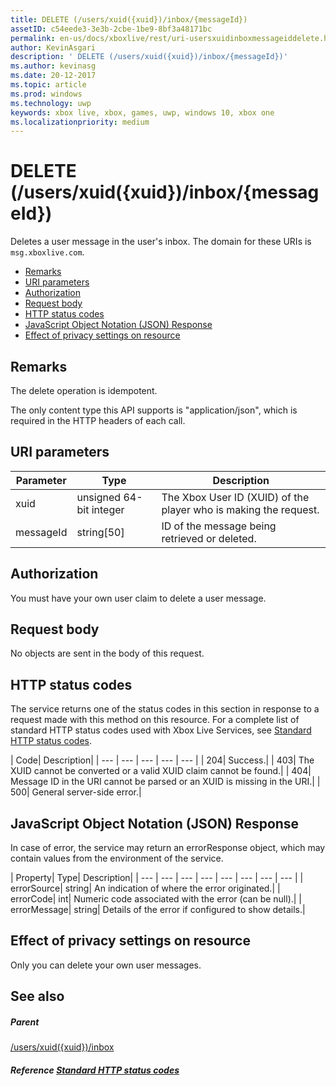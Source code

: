```yaml
---
title: DELETE (/users/xuid({xuid})/inbox/{messageId})
assetID: c54eede3-3e3b-2cbe-1be9-8bf3a48171bc
permalink: en-us/docs/xboxlive/rest/uri-usersxuidinboxmessageiddelete.html
author: KevinAsgari
description: ' DELETE (/users/xuid({xuid})/inbox/{messageId})'
ms.author: kevinasg
ms.date: 20-12-2017
ms.topic: article
ms.prod: windows
ms.technology: uwp
keywords: xbox live, xbox, games, uwp, windows 10, xbox one
ms.localizationpriority: medium
---
```



# DELETE (/users/xuid({xuid})/inbox/{messageId})
Deletes a user message in the user's inbox. 
The domain for these URIs is `msg.xboxlive.com`.
 
  * [Remarks](#ID4EV)
  * [URI parameters](#ID4ECB)
  * [Authorization](#ID4EPB)
  * [Request body](#ID4E1B)
  * [HTTP status codes](#ID4EHC)
  * [JavaScript Object Notation (JSON) Response](#ID4EAE)
  * [Effect of privacy settings on resource](#ID4EYF)
 
<a id="ID4EV"></a>

 
## Remarks 
 
The delete operation is idempotent.
 
The only content type this API supports is "application/json", which is required in the HTTP headers of each call. 
  
<a id="ID4ECB"></a>

 
## URI parameters 
 
| Parameter| Type| Description| 
| --- | --- | --- | 
| xuid | unsigned 64-bit integer | The Xbox User ID (XUID) of the player who is making the request. | 
| messageId | string[50] | ID of the message being retrieved or deleted. | 
  
<a id="ID4EPB"></a>

 
## Authorization 
 
You must have your own user claim to delete a user message.
  
<a id="ID4E1B"></a>

 
## Request body 
 
No objects are sent in the body of this request.
  
<a id="ID4EHC"></a>

 
## HTTP status codes 
 
The service returns one of the status codes in this section in response to a request made with this method on this resource. For a complete list of standard HTTP status codes used with Xbox Live Services, see [Standard HTTP status codes](../../additional/httpstatuscodes.md).
 
| Code| Description| 
| --- | --- | --- | --- | --- | 
| 204| Success.| 
| 403| The XUID cannot be converted or a valid XUID claim cannot be found.| 
| 404| Message ID in the URI cannot be parsed or an XUID is missing in the URI.| 
| 500| General server-side error.| 
  
<a id="ID4EAE"></a>

 
## JavaScript Object Notation (JSON) Response 
 
In case of error, the service may return an errorResponse object, which may contain values from the environment of the service.
 
| Property| Type| Description| 
| --- | --- | --- | --- | --- | --- | --- | --- | 
| errorSource| string| An indication of where the error originated.| 
| errorCode| int| Numeric code associated with the error (can be null).| 
| errorMessage| string| Details of the error if configured to show details.| 
  
<a id="ID4EYF"></a>

 
## Effect of privacy settings on resource 
 
Only you can delete your own user messages. 
  
<a id="ID4EDG"></a>

 
## See also
 
<a id="ID4EFG"></a>

 
##### Parent  

[/users/xuid({xuid})/inbox](uri-usersxuidinbox.md)

  
<a id="ID4ETG"></a>

 
##### Reference  [Standard HTTP status codes](../../additional/httpstatuscodes.md)

   